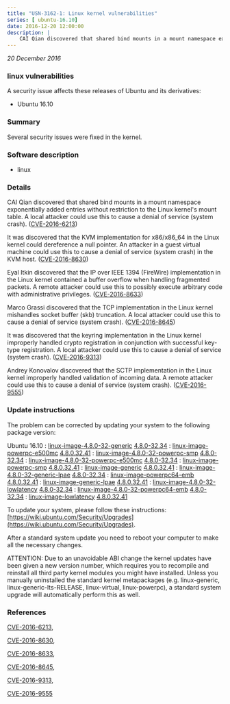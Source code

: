 ```yaml
---
title: "USN-3162-1: Linux kernel vulnerabilities"
series: [ ubuntu-16.10]
date: 2016-12-20 12:00:00
description: |
    CAI Qian discovered that shared bind mounts in a mount namespace exponentially added entries without restriction to the Linux kernel&#39;s mount table. A local attacker could use this to cause a denial of service (system crash). ([CVE-2016-6213](http://people.ubuntu.com/~ubuntu-security/cve/CVE-2016-6213))
--- 
```

 
 

*20 December 2016*

### linux vulnerabilities

A security issue affects these releases of Ubuntu and its derivatives:

* Ubuntu 16.10

### Summary

Several security issues were fixed in the kernel. 

### Software description

* linux 

### Details

CAI Qian discovered that shared bind mounts in a mount namespace exponentially added entries without restriction to the Linux kernel&#39;s mount table. A local attacker could use this to cause a denial of service (system crash). ([CVE-2016-6213](http://people.ubuntu.com/~ubuntu-security/cve/CVE-2016-6213))

It was discovered that the KVM implementation for x86/x86_64 in the Linux kernel could dereference a null pointer. An attacker in a guest virtual machine could use this to cause a denial of service (system crash) in the KVM host. ([CVE-2016-8630](http://people.ubuntu.com/~ubuntu-security/cve/CVE-2016-8630))

Eyal Itkin discovered that the IP over IEEE 1394 (FireWire) implementation in the Linux kernel contained a buffer overflow when handling fragmented packets. A remote attacker could use this to possibly execute arbitrary code with administrative privileges. ([CVE-2016-8633](http://people.ubuntu.com/~ubuntu-security/cve/CVE-2016-8633))

Marco Grassi discovered that the TCP implementation in the Linux kernel mishandles socket buffer (skb) truncation. A local attacker could use this to cause a denial of service (system crash). ([CVE-2016-8645](http://people.ubuntu.com/~ubuntu-security/cve/CVE-2016-8645))

It was discovered that the keyring implementation in the Linux kernel improperly handled crypto registration in conjunction with successful key- type registration. A local attacker could use this to cause a denial of service (system crash). ([CVE-2016-9313](http://people.ubuntu.com/~ubuntu-security/cve/CVE-2016-9313))

Andrey Konovalov discovered that the SCTP implementation in the Linux kernel improperly handled validation of incoming data. A remote attacker could use this to cause a denial of service (system crash). ([CVE-2016-9555](http://people.ubuntu.com/~ubuntu-security/cve/CVE-2016-9555)) 

### Update instructions

The problem can be corrected by updating your system to the following package version:

Ubuntu 16.10
 : [linux-image-4.8.0-32-generic](https://launchpad.net/ubuntu/+source/linux) <span> [4.8.0-32.34](https://launchpad.net/ubuntu/+source/linux/4.8.0-32.34) </span> 
 : [linux-image-powerpc-e500mc](https://launchpad.net/ubuntu/+source/linux) <span> [4.8.0.32.41](https://launchpad.net/ubuntu/+source/linux/4.8.0-32.34) </span> 
 : [linux-image-4.8.0-32-powerpc-smp](https://launchpad.net/ubuntu/+source/linux) <span> [4.8.0-32.34](https://launchpad.net/ubuntu/+source/linux/4.8.0-32.34) </span> 
 : [linux-image-4.8.0-32-powerpc-e500mc](https://launchpad.net/ubuntu/+source/linux) <span> [4.8.0-32.34](https://launchpad.net/ubuntu/+source/linux/4.8.0-32.34) </span> 
 : [linux-image-powerpc-smp](https://launchpad.net/ubuntu/+source/linux) <span> [4.8.0.32.41](https://launchpad.net/ubuntu/+source/linux/4.8.0-32.34) </span> 
 : [linux-image-generic](https://launchpad.net/ubuntu/+source/linux) <span> [4.8.0.32.41](https://launchpad.net/ubuntu/+source/linux/4.8.0-32.34) </span> 
 : [linux-image-4.8.0-32-generic-lpae](https://launchpad.net/ubuntu/+source/linux) <span> [4.8.0-32.34](https://launchpad.net/ubuntu/+source/linux/4.8.0-32.34) </span> 
 : [linux-image-powerpc64-emb](https://launchpad.net/ubuntu/+source/linux) <span> [4.8.0.32.41](https://launchpad.net/ubuntu/+source/linux/4.8.0-32.34) </span> 
 : [linux-image-generic-lpae](https://launchpad.net/ubuntu/+source/linux) <span> [4.8.0.32.41](https://launchpad.net/ubuntu/+source/linux/4.8.0-32.34) </span> 
 : [linux-image-4.8.0-32-lowlatency](https://launchpad.net/ubuntu/+source/linux) <span> [4.8.0-32.34](https://launchpad.net/ubuntu/+source/linux/4.8.0-32.34) </span> 
 : [linux-image-4.8.0-32-powerpc64-emb](https://launchpad.net/ubuntu/+source/linux) <span> [4.8.0-32.34](https://launchpad.net/ubuntu/+source/linux/4.8.0-32.34) </span> 
 : [linux-image-lowlatency](https://launchpad.net/ubuntu/+source/linux) <span> [4.8.0.32.41](https://launchpad.net/ubuntu/+source/linux/4.8.0-32.34) </span> 

To update your system, please follow these instructions: [https://wiki.ubuntu.com/Security/Upgrades](https://wiki.ubuntu.com/Security/Upgrades).

After a standard system update you need to reboot your computer to make all the necessary changes.

ATTENTION: Due to an unavoidable ABI change the kernel updates have been given a new version number, which requires you to recompile and reinstall all third party kernel modules you might have installed. Unless you manually uninstalled the standard kernel metapackages (e.g. linux-generic, linux-generic-lts-RELEASE, linux-virtual, linux-powerpc), a standard system upgrade will automatically perform this as well. 

### References

 
 [CVE-2016-6213](http://people.ubuntu.com/~ubuntu-security/cve/CVE-2016-6213), 

 [CVE-2016-8630](http://people.ubuntu.com/~ubuntu-security/cve/CVE-2016-8630), 

 [CVE-2016-8633](http://people.ubuntu.com/~ubuntu-security/cve/CVE-2016-8633), 

 [CVE-2016-8645](http://people.ubuntu.com/~ubuntu-security/cve/CVE-2016-8645), 

 [CVE-2016-9313](http://people.ubuntu.com/~ubuntu-security/cve/CVE-2016-9313), 

 [CVE-2016-9555](http://people.ubuntu.com/~ubuntu-security/cve/CVE-2016-9555)
 

